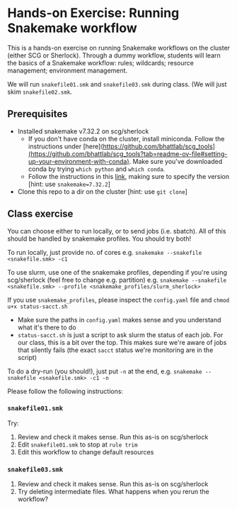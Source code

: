 # Hands-on Exercise: Running Snakemake workflow

This is a hands-on exercise on running Snakemake workflows on the cluster (either SCG or Sherlock). Through a dummy workflow, students will learn the basics of a Snakemake workflow: rules; wildcards; resource management; environment management. 

We will run `snakefile01.smk` and `snakefile03.smk` during class. (We will just skim `snakefile02.smk`.

## Prerequisites
* Installed snakemake v7.32.2 on scg/sherlock
  * If you don't have conda on the cluster, install miniconda. Follow the instructions under [here](https://github.com/bhattlab/scg_tools](https://github.com/bhattlab/scg_tools?tab=readme-ov-file#setting-up-your-environment-with-conda). Make sure you've downloaded conda by trying `which python` and `which conda`.
  * Follow the instructions in this [link](https://snakemake.readthedocs.io/en/v7.32.2/getting_started/installation.html), making sure to specify the version [hint: use `snakemake=7.32.2`]
* Clone this repo to a dir on the cluster [hint: use `git clone`]

## Class exercise
You can choose either to run locally, or to send jobs (i.e. sbatch). All of this should be handled by snakemake profiles. You should try both!

To run locally, just provide no. of cores e.g.
`snakemake --snakefile <snakefile.smk> -c1`

To use slurm, use one of the snakemake profiles, depending if you're using scg/sherlock (feel free to change e.g. partition) e.g.
`snakemake --snakefile <snakefile.smk> --profile <snakemake_profiles/slurm_sherlock>`

If you use `snakemake_profiles`, please inspect the `config.yaml` file and `chmod u+x status-sacct.sh` 
* Make sure the paths in `config.yaml` makes sense and you understand what it's there to do
* `status-sacct.sh` is just a script to ask slurm the status of each job. For our class, this is a bit over the top. This makes sure we're aware of jobs that silently fails (the exact `sacct` status we're monitoring are in the script)

To do a dry-run (you should!), just put `-n` at the end, e.g. 
`snakemake --snakefile <snakefile.smk> -c1 -n`


Please follow the following instructions:

### `snakefile01.smk`
Try:
1. Review and check it makes sense. Run this as-is on scg/sherlock 
2. Edit `snakefile01.smk` to stop at `rule trim`
3. Edit this workflow to change default resources

### `snakefile03.smk`
1. Review and check it makes sense. Run this as-is on scg/sherlock
2. Try deleting intermediate files. What happens when you rerun the workflow? 



